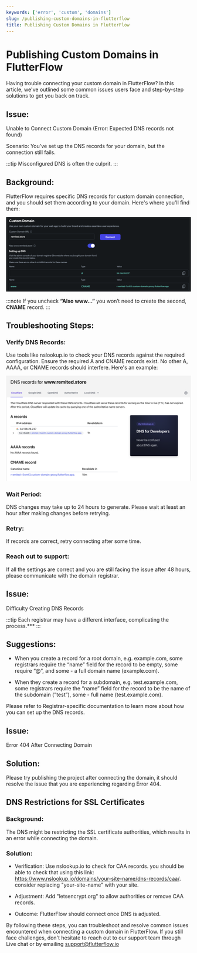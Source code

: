 ```yaml
---
keywords: ['error', 'custom', 'domains']
slug: /publishing-custom-domains-in-flutterflow
title: Publishing Custom Domains in FlutterFlow
---
```

# Publishing Custom Domains in FlutterFlow

Having trouble connecting your custom domain in FlutterFlow? In this article, we've outlined some common issues users face and step-by-step solutions to get you back on track.

## Issue: 
Unable to Connect Custom Domain (Error: Expected DNS records not found)

Scenario:
You've set up the DNS records for your domain, but the connection still fails.

:::tip
Misconfigured DNS is often the culprit.
:::

## Background: 
FlutterFlow requires specific DNS records for custom domain connection, and you should set them according to your domain. Here's where you'll find them:

![](../../assets/20250430121150348694.png)

:::note 
If you uncheck **“Also www...”** you won’t need to create the second, **CNAME** record.​
:::

## Troubleshooting Steps:

### Verify DNS Records:
Use tools like nslookup.io to check your DNS records against the required configuration.
Ensure the required A and CNAME records exist. No other A, AAAA, or CNAME records should interfere. Here's an example:

![](../../assets/20250430121150651702.png)

### Wait Period: 
DNS changes may take up to 24 hours to generate. Please wait at least an hour after making changes before retrying.

### Retry: 
If records are correct, retry connecting after some time.​

### Reach out to support: 
If all the settings are correct and you are still facing the issue after 48 hours, please communicate with the domain registrar.

## Issue: 
Difficulty Creating DNS Records

:::tip
Each registrar may have a different interface, complicating the process.***
:::

## Suggestions:

- When you create a record for a root domain, e.g. example.com, some registrars require the “name” field for the record to be empty, some require “@”, and some - a full domain name (example.com).

- When they create a record for a subdomain, e.g. test.example.com, some registrars require the “name” field for the record to be the name of the subdomain (”test”), some - full name (test.example.com).

Please refer to Registrar-specific documentation to learn more about how you can set up the DNS records.

## Issue: 
Error 404 After Connecting Domain

## Solution:

Please try publishing the project after connecting the domain, it should resolve the issue that you are experiencing regarding Error 404.

## DNS Restrictions for SSL Certificates

### Background: 
The DNS might be restricting the SSL certificate authorities, which results in an error while connecting the domain.​

### Solution: 

- Verification:
Use nslookup.io to check for CAA records. you should be able to check that using this link: https://www.nslookup.io/domains/your-site-name/dns-records/caa/. consider replacing "your-site-name" with your site.

- Adjustment:
Add "letsencrypt.org" to allow authorities or remove CAA records.

- Outcome:
FlutterFlow should connect once DNS is adjusted.

By following these steps, you can troubleshoot and resolve common issues encountered when connecting a custom domain in FlutterFlow. If you still face challenges, don't hesitate to reach out to our support team through Live chat or by emailing support@flutterflow.io




